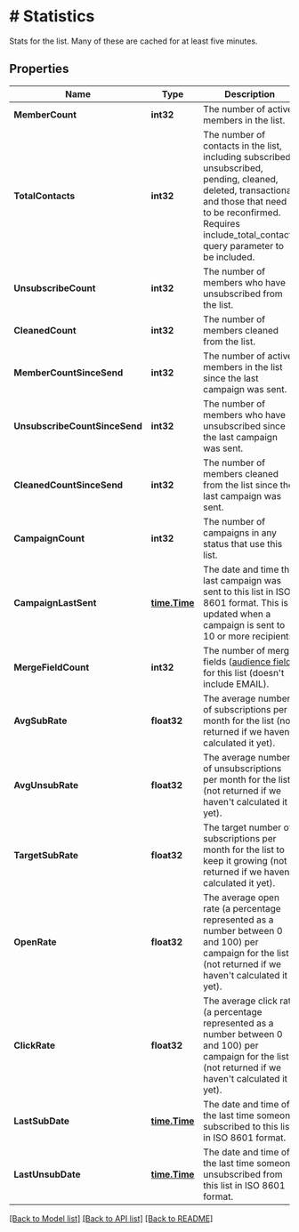 # # Statistics
Stats for the list. Many of these are cached for at least five minutes.

## Properties 


Name | Type | Description | Notes
------------ | ------------- | ------------- | -------------
**MemberCount**| **int32** | The number of active members in the list.  | [optional] [readonly]
**TotalContacts**| **int32** | The number of contacts in the list, including subscribed, unsubscribed, pending, cleaned, deleted, transactional, and those that need to be reconfirmed. Requires include_total_contacts query parameter to be included.  | [optional] [readonly]
**UnsubscribeCount**| **int32** | The number of members who have unsubscribed from the list.  | [optional] [readonly]
**CleanedCount**| **int32** | The number of members cleaned from the list.  | [optional] [readonly]
**MemberCountSinceSend**| **int32** | The number of active members in the list since the last campaign was sent.  | [optional] [readonly]
**UnsubscribeCountSinceSend**| **int32** | The number of members who have unsubscribed since the last campaign was sent.  | [optional] [readonly]
**CleanedCountSinceSend**| **int32** | The number of members cleaned from the list since the last campaign was sent.  | [optional] [readonly]
**CampaignCount**| **int32** | The number of campaigns in any status that use this list.  | [optional] [readonly]
**CampaignLastSent**| [**time.Time**](time.Time.md) | The date and time the last campaign was sent to this list in ISO 8601 format. This is updated when a campaign is sent to 10 or more recipients.  | [optional] [readonly]
**MergeFieldCount**| **int32** | The number of merge fields ([audience field](https://mailchimp.com/help/getting-started-with-merge-tags/)) for this list (doesn&#39;t include EMAIL).  | [optional] [readonly]
**AvgSubRate**| **float32** | The average number of subscriptions per month for the list (not returned if we haven&#39;t calculated it yet).  | [optional] [readonly]
**AvgUnsubRate**| **float32** | The average number of unsubscriptions per month for the list (not returned if we haven&#39;t calculated it yet).  | [optional] [readonly]
**TargetSubRate**| **float32** | The target number of subscriptions per month for the list to keep it growing (not returned if we haven&#39;t calculated it yet).  | [optional] [readonly]
**OpenRate**| **float32** | The average open rate (a percentage represented as a number between 0 and 100) per campaign for the list (not returned if we haven&#39;t calculated it yet).  | [optional] [readonly]
**ClickRate**| **float32** | The average click rate (a percentage represented as a number between 0 and 100) per campaign for the list (not returned if we haven&#39;t calculated it yet).  | [optional] [readonly]
**LastSubDate**| [**time.Time**](time.Time.md) | The date and time of the last time someone subscribed to this list in ISO 8601 format.  | [optional] [readonly]
**LastUnsubDate**| [**time.Time**](time.Time.md) | The date and time of the last time someone unsubscribed from this list in ISO 8601 format.  | [optional] [readonly]


[[Back to Model list]](../../README.md#models) [[Back to API list]](../../README.md#endpoints) [[Back to README]](../../README.md)

